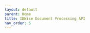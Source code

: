 ```yaml
---
layout: default
parent: Home
title: IDWise Document Processing API 
nav_order: 5
---
```

<script>
window.location.href = "https://github.com/idwise/document-processing-api"
</script>

